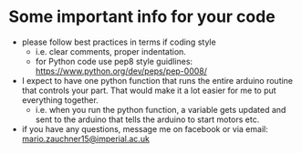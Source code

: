 # Some important info for your code

* please follow best practices in terms if coding style
    *  i.e. clear comments, proper indentation.
    * for Python code use pep8 style guidlines: https://www.python.org/dev/peps/pep-0008/
* I expect to have one python function that runs the entire arduino routine that controls your part. That would make it a lot easier for me to put everything together.
    * i.e. when you run the python function, a variable gets updated and sent to the arduino that tells the arduino to start motors etc.
* if you have any questions, message me on facebook or via email: mario.zauchner15@imperial.ac.uk


